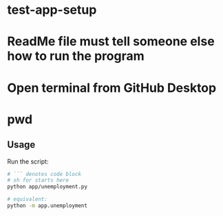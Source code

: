 # test-app-setup
# ReadMe file must tell someone else how to run the program

# Open terminal from GitHub Desktop
# pwd

## Usage

Run the script:

```sh
# ``` denotes code block
# sh for starts here
python app/unemployment.py

# equivalent:
python -m app.unemployment
```